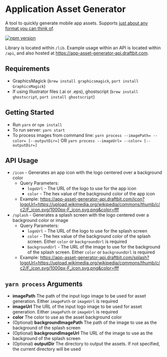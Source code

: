 # Application Asset Generator

A tool to quickly generate mobile app assets. Supports [just about any format you can think of](http://www.graphicsmagick.org/formats.html).

[![npm version](https://badge.fury.io/js/%40draftbit%2Fapplication-asset-generator.svg)](https://badge.fury.io/js/%40draftbit%2Fapplication-asset-generator)

Library is located within `/lib`. Example usage within an API is located within `/api`, and also hosted at https://app-asset-generator-api.draftbit.com.

## Requirements

* GraphicsMagick (`brew install graphicsmagick`, `port install GraphicsMagick`)
* If using Illustrator files (.ai or .eps), ghostscript (`brew install ghostscript`, `port install ghostscript`)

## Getting Started

* Run `yarn` or `npm install`
* To run server: `yarn start`
* To process images from command line: `yarn process --imagePath= --color= [--outputDir=]` OR `yarn process --imageUrl= --color= [--outputDir=]`

## API Usage

* `/icon` - Generates an app icon with the logo centered over a background color
  * Query Parameters:
    * `logoUrl` - The URL of the logo to use for the app icon
    * `color` - The hex value of the background color of the app icon
  * Example: https://app-asset-generator-api.draftbit.com/icon?logoUrl=https://upload.wikimedia.org/wikipedia/commons/thumb/c/c2/F_icon.svg/1000px-F_icon.svg.png&color=fff
* `/splash` - Generates a splash screen with the logo centered over a background color or image
  * Query Parameters:
    * `logoUrl` - The URL of the logo to use for the splash screen
    * `color` - The hex value of the background color of the splash screen. Either `color` or `backgroundUrl` is required
    * `backgroundUrl` - The URL of the image to use for the background of the splash screen. Either `color` or `backgroundUrl` is required
  * Example: https://app-asset-generator-api.draftbit.com/splash?logoUrl=https://upload.wikimedia.org/wikipedia/commons/thumb/c/c2/F_icon.svg/1000px-F_icon.svg.png&color=fff

## `yarn process` Arguments

* **imagePath** The path of the input logo image to be used for asset generation. Either `imagePath` or `imageUrl` is required
* **imageUrl** The URL of the input logo image to be used for asset generation. Either `imagePath` or `imageUrl` is required
* **color** The color to use as the asset background color
* (Optional) **backgroundImagePath** The path of the image to use as the background of the splash screen
* (Optional) **backgroundImageUrl** The URL of the image to use as the background of the splash screen
* (Optional) **outputDir** The directory to output the assets. If not specified, the current directory will be used

